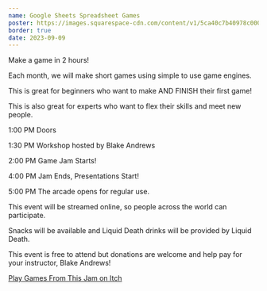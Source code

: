 ```yaml
---
name: Google Sheets Spreadsheet Games
poster: https://images.squarespace-cdn.com/content/v1/5ca40c7b40978c0001458f5d/7de04cb7-c597-436b-abb4-c1474b7e56ef/googleSheetsJam.png?format=2500w
border: true
date: 2023-09-09
---
```


Make a game in 2 hours!

Each month, we will make short games using simple to use game engines.

This is great for beginners who want to make AND FINISH their first game!

This is also great for experts who want to flex their skills and meet new people.

1:00 PM Doors

1:30 PM Workshop hosted by Blake Andrews

2:00 PM Game Jam Starts!

4:00 PM Jam Ends, Presentations Start!

5:00 PM The arcade opens for regular use.

This event will be streamed online, so people across the world can participate.

Snacks will be available and Liquid Death drinks will be provided by Liquid Death.

This event is free to attend but donations are welcome and help pay for your instructor, Blake Andrews!

[Play Games From This Jam on Itch](https://itch.io/jam/2-hr-gamejam-club-september-2023/entries)